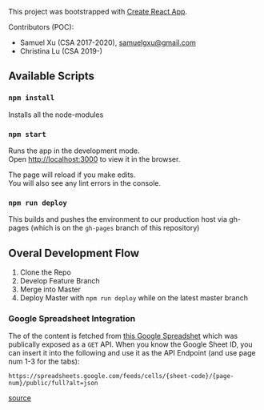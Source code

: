 This project was bootstrapped with [Create React App](https://github.com/facebook/create-react-app).

Contributors (POC): 
* Samuel Xu (CSA 2017-2020), samuelgxu@gmail.com
* Christina Lu (CSA 2019-)

## Available Scripts

### `npm install`
Installs all the node-modules 

### `npm start`

Runs the app in the development mode.<br>
Open [http://localhost:3000](http://localhost:3000) to view it in the browser.

The page will reload if you make edits.<br>
You will also see any lint errors in the console.

### `npm run deploy`
This builds and pushes the environment to our production host via gh-pages (which is on the `gh-pages` branch of this repository)


## Overal Development Flow

1. Clone the Repo
2. Develop Feature Branch
3. Merge into Master 
4. Deploy Master with `npm run deploy` while on the latest master branch


### Google Spreadsheet Integration
The of the content is fetched from [this Google Spreadshet](https://docs.google.com/spreadsheets/d/18w6c_IrhriRMUK4VRcFkQQ4bBEDSeQFT03O7_OSZ_Pw/edit?usp=sharing) which was publically exposed as a `GET` API. When you know the Google Sheet ID, you can insert it into the following and use it as the API Endpoint (and use page num 1-3 for the tabs):

```
https://spreadsheets.google.com/feeds/cells/{sheet-code}/{page-num}/public/full?alt=json
```
[source](https://www.freecodecamp.org/news/cjn-google-sheets-as-json-endpoint/)
